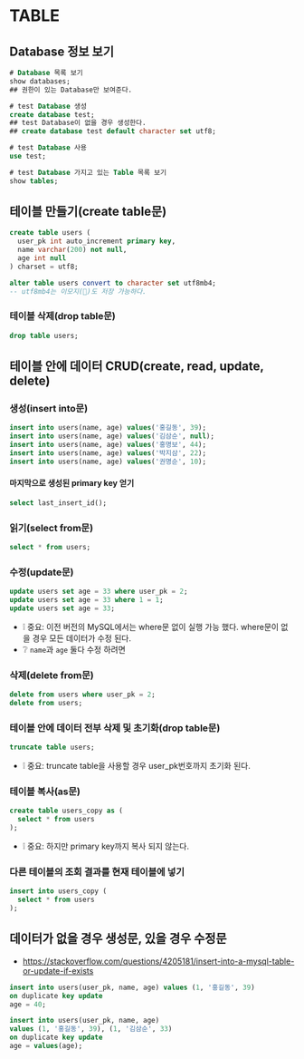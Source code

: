 # TABLE

## Database 정보 보기
```sql
# Database 목록 보기
show databases;
## 권한이 있는 Database만 보여준다.

# test Database 생성
create database test;
## test Database이 없을 경우 생성한다.
## create database test default character set utf8;

# test Database 사용
use test;

# test Database 가지고 있는 Table 목록 보기
show tables;
```

## 테이블 만들기(create table문)
```sql
create table users (
  user_pk int auto_increment primary key,
  name varchar(200) not null,
  age int null
) charset = utf8;

alter table users convert to character set utf8mb4;
-- utf8mb4는 이모지(🙂)도 저장 가능하다.
```

### 테이블 삭제(drop table문)
```sql
drop table users;
```

## 테이블 안에 데이터 CRUD(create, read, update, delete)
### 생성(insert into문)
```sql
insert into users(name, age) values('홍길동', 39);
insert into users(name, age) values('김삼순', null);
insert into users(name, age) values('홍명보', 44);
insert into users(name, age) values('박지삼', 22);
insert into users(name, age) values('권명순', 10);
```
#### 마지막으로 생성된 primary key 얻기
```sql
select last_insert_id();
```

### 읽기(select from문)
```sql
select * from users;
```

### 수정(update문)
```sql
update users set age = 33 where user_pk = 2;
update users set age = 33 where 1 = 1;
update users set age = 33;
```
* ❕ 중요: 이전 버전의 MySQL에서는 where문 없이 실행 가능 했다. where문이 없을 경우 모든 데이터가 수정 된다.
* ❔ `name`과 `age` 둘다 수정 하려면

### 삭제(delete from문)
```sql
delete from users where user_pk = 2;
delete from users;
```

### 테이블 안에 데이터 전부 삭제 및 초기화(drop table문)
```sql
truncate table users;
```
* ❕ 중요: truncate table을 사용할 경우 user_pk번호까지 초기화 된다.

### 테이블 복사(as문)
```sql
create table users_copy as (
  select * from users
);
```
* ❕ 중요: 하지만 primary key까지 복사 되지 않는다.

### 다른 테이블의 조회 결과를 현재 테이블에 넣기
```sql
insert into users_copy (
  select * from users
);
```

## 데이터가 없을 경우 생성문, 있을 경우 수정문
* https://stackoverflow.com/questions/4205181/insert-into-a-mysql-table-or-update-if-exists
```sql
insert into users(user_pk, name, age) values (1, '홍길동', 39)
on duplicate key update
age = 40;
```

```sql
insert into users(user_pk, name, age)
values (1, '홍길동', 39), (1, '김삼순', 33)
on duplicate key update
age = values(age);
```
